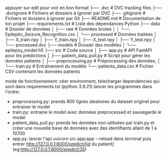 appuyer sur edit pour voir en bon format
├── .dvc                 # DVC tracking files
├── .dvcignore           # Fichiers et dossiers à ignorer par DVC
├── .gitignore           # Fichiers et dossiers à ignorer par Git
├── README.md            # Documentation de ton projet
├── requirements.txt     # Liste des dépendances Python
├── data                 # Dossier de données
│   ├── raw              # Données brutes
│   │   └── Epileptic_Seizure_Recognition.csv
│   └── processed        # Données traitées
│       ├── X_train.npy
│       ├── Y_train.npy
│       ├── X_test.npy
│       ├── Y_test.npy
│       └── processed.dvc
├── models               # Dossier des modèles
│   └── epilepsy_model.h5
├── src                  # Code source
│   ├── app.py           # API FastAPI pour les prédictions
│   ├── patient_data_pull.py # Script pour gérer les données patients
│   ├── preprocessing.py # Préprocessing des données, 
│   └── train.py         # Entraînement du modèle
└── patients_data.csv    # Fichier CSV contenant les données patients

mode de fonctionnement: céer environment, telecharger dependencies qui sont dans requirements.txt (python 3.9.21)
lancer les programmes dans l'ordre:

- preprocessing.py: prends 800 lignes aleatoires du dataset originel pour entrainer le model 
- train.py: entraine le model avec données preprocessed et sauvegarde le model
- patient_data_pull.py: prends les données non-utilisées par train.py et créer une nouvelle base de données avec des identifiants allant de 1 à 10700
- app.py: lancer l'api uvicorn src.app:app --reload dans terminal puis entrer http://127.0.0.1:8000/predict/[id du patient] (eg:http://127.0.0.1:8000/predict/35)


